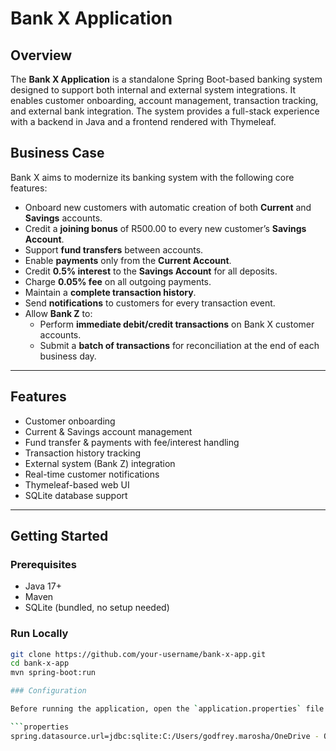 # Bank X Application

## Overview

The **Bank X Application** is a standalone Spring Boot-based banking system designed to support both internal and external system integrations. 
It enables customer onboarding, account management, transaction tracking, and external bank integration. 
The system provides a full-stack experience with a backend in Java and a frontend rendered with Thymeleaf.

## Business Case

Bank X aims to modernize its banking system with the following core features:

- Onboard new customers with automatic creation of both **Current** and **Savings** accounts.
- Credit a **joining bonus** of R500.00 to every new customer’s **Savings Account**.
- Support **fund transfers** between accounts.
- Enable **payments** only from the **Current Account**.
- Credit **0.5% interest** to the **Savings Account** for all deposits.
- Charge **0.05% fee** on all outgoing payments.
- Maintain a **complete transaction history**.
- Send **notifications** to customers for every transaction event.
- Allow **Bank Z** to:
  - Perform **immediate debit/credit transactions** on Bank X customer accounts.
  - Submit a **batch of transactions** for reconciliation at the end of each business day.

---

## Features

- Customer onboarding  
- Current & Savings account management  
- Fund transfer & payments with fee/interest handling  
- Transaction history tracking  
- External system (Bank Z) integration  
- Real-time customer notifications  
- Thymeleaf-based web UI  
- SQLite database support

---

## Getting Started

### Prerequisites

- Java 17+
- Maven
- SQLite (bundled, no setup needed)

### Run Locally

```bash
git clone https://github.com/your-username/bank-x-app.git
cd bank-x-app
mvn spring-boot:run

### Configuration    

Before running the application, open the `application.properties` file located under the `src/main/resources` directory and update the SQLite database path to point to your own machine:

```properties
spring.datasource.url=jdbc:sqlite:C:/Users/godfrey.marosha/OneDrive - Omnia/Documents/Projects/BankXApp/bankx.db
